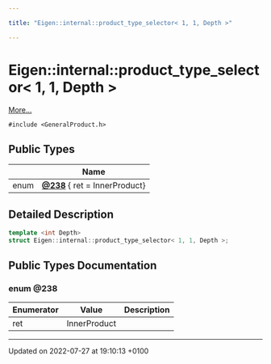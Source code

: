```yaml
---

title: "Eigen::internal::product_type_selector< 1, 1, Depth >"

---
```


# Eigen::internal::product_type_selector< 1, 1, Depth >



 [More...](#detailed-description)


`#include <GeneralProduct.h>`

## Public Types

|                | Name           |
| -------------- | -------------- |
| enum| **[@238](http://example.org/classes/structeigen_1_1internal_1_1product__type__selector_3_011_00_011_00_01depth_01_4/#enum-@238)** { ret = InnerProduct} |

## Detailed Description

```cpp
template <int Depth>
struct Eigen::internal::product_type_selector< 1, 1, Depth >;
```

## Public Types Documentation

### enum @238

| Enumerator | Value | Description |
| ---------- | ----- | ----------- |
| ret | InnerProduct|   |




-------------------------------

Updated on 2022-07-27 at 19:10:13 +0100